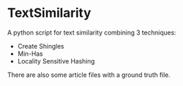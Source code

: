 # TextSimilarity

A python script for text similarity combining 3 techniques:
  - Create Shingles
  - Min-Has
  - Locality Sensitive Hashing
  
There are also some article files with a ground truth file.
